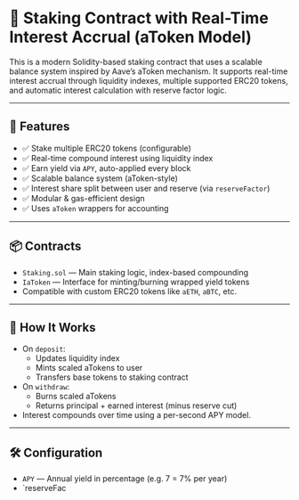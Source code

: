 # 🧱 Staking Contract with Real-Time Interest Accrual (aToken Model)

This is a modern Solidity-based staking contract that uses a scalable balance system inspired by Aave’s aToken mechanism. It supports real-time interest accrual through liquidity indexes, multiple supported ERC20 tokens, and automatic interest calculation with reserve factor logic.

---

## 🚀 Features

- ✅ Stake multiple ERC20 tokens (configurable)
- ✅ Real-time compound interest using liquidity index
- ✅ Earn yield via `APY`, auto-applied every block
- ✅ Scalable balance system (aToken-style)
- ✅ Interest share split between user and reserve (via `reserveFactor`)
- ✅ Modular & gas-efficient design
- ✅ Uses `aToken` wrappers for accounting

---

## 📦 Contracts

- `Staking.sol` — Main staking logic, index-based compounding
- `IaToken` — Interface for minting/burning wrapped yield tokens
- Compatible with custom ERC20 tokens like `aETH`, `aBTC`, etc.

---

## 🧠 How It Works

- On `deposit`:
  - Updates liquidity index
  - Mints scaled aTokens to user
  - Transfers base tokens to staking contract
- On `withdraw`:
  - Burns scaled aTokens
  - Returns principal + earned interest (minus reserve cut)
- Interest compounds over time using a per-second APY model.

---

## 🛠️ Configuration

- `APY` — Annual yield in percentage (e.g. 7 = 7% per year)
- `reserveFac
